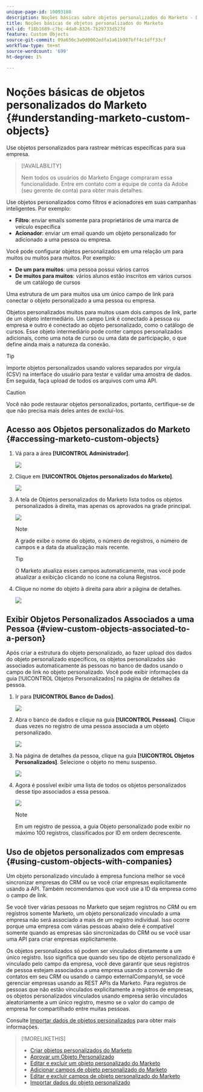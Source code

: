 ```yaml
---
unique-page-id: 10093188
description: Noções básicas sobre objetos personalizados do Marketo - Documentação do Marketo - Documentação do produto
title: Noções básicas de objetos personalizados do Marketo
exl-id: f18b1689-c7bc-4da0-8326-7b29733d527d
feature: Custom Objects
source-git-commit: 09a656c3a0d0002edfa1a61b987bff4c1dff33cf
workflow-type: tm+mt
source-wordcount: '699'
ht-degree: 1%

---
```


# Noções básicas de objetos personalizados do Marketo {#understanding-marketo-custom-objects}

Use objetos personalizados para rastrear métricas específicas para sua empresa.

>[!AVAILABILITY]
>
>Nem todos os usuários do Marketo Engage compraram essa funcionalidade. Entre em contato com a equipe de conta da Adobe (seu gerente de conta) para obter mais detalhes.

Use objetos personalizados como filtros e acionadores em suas campanhas inteligentes. Por exemplo:

* **Filtro**: enviar emails somente para proprietários de uma marca de veículo específica
* **Acionador**: enviar um email quando um objeto personalizado for adicionado a uma pessoa ou empresa.

Você pode configurar objetos personalizados em uma relação um para muitos ou muitos para muitos. Por exemplo:

* **De um para muitos**: uma pessoa possui vários carros
* **De muitos para muitos**: vários alunos estão inscritos em vários cursos de um catálogo de cursos

Uma estrutura de um para muitos usa um único campo de link para conectar o objeto personalizado a uma pessoa ou empresa.

Objetos personalizados muitos para muitos usam dois campos de link, parte de um objeto intermediário. Um campo Link é conectado à pessoa ou empresa e outro é conectado ao objeto personalizado, como o catálogo de cursos. Esse objeto intermediário pode conter campos personalizados adicionais, como uma nota de curso ou uma data de participação, o que define ainda mais a natureza da conexão.

>[!TIP]
>
>Importe objetos personalizados usando valores separados por vírgula (CSV) na interface do usuário para testar e validar uma amostra de dados. Em seguida, faça upload de todos os arquivos com uma API.

>[!CAUTION]
>
>Você não pode restaurar objetos personalizados, portanto, certifique-se de que não precisa mais deles antes de excluí-los.

## Acesso aos Objetos personalizados do Marketo {#accessing-marketo-custom-objects}

1. Vá para a área **[!UICONTROL Administrador]**.

   ![](assets/understanding-marketo-custom-objects-1.png)

1. Clique em **[!UICONTROL Objetos personalizados do Marketo]**.

   ![](assets/understanding-marketo-custom-objects-2.png)

1. A tela de Objetos personalizados do Marketo lista todos os objetos personalizados à direita, mas apenas os aprovados na grade principal.

   ![](assets/understanding-marketo-custom-objects-3.png)

   >[!NOTE]
   >
   >A grade exibe o nome do objeto, o número de registros, o número de campos e a data da atualização mais recente.

   >[!TIP]
   >
   >O Marketo atualiza esses campos automaticamente, mas você pode atualizar a exibição clicando no ícone na coluna Registros.

1. Clique no nome do objeto à direita para abrir a página de detalhes.

   ![](assets/understanding-marketo-custom-objects-4.png)

## Exibir Objetos Personalizados Associados a uma Pessoa {#view-custom-objects-associated-to-a-person}

Após criar a estrutura do objeto personalizado, ao fazer upload dos dados do objeto personalizado específicos, os objetos personalizados são associados automaticamente às pessoas no banco de dados usando o campo de link no objeto personalizado. Você pode exibir informações da guia [!UICONTROL Objetos Personalizados] na página de detalhes da pessoa.

1. Ir para **[!UICONTROL Banco de Dados]**.

   ![](assets/understanding-marketo-custom-objects-5.png)

1. Abra o banco de dados e clique na guia **[!UICONTROL Pessoas]**. Clique duas vezes no registro de uma pessoa associada a um objeto personalizado.

   ![](assets/understanding-marketo-custom-objects-6.png)

1. Na página de detalhes da pessoa, clique na guia **[!UICONTROL Objetos Personalizados]**. Selecione o objeto no menu suspenso.

   ![](assets/understanding-marketo-custom-objects-7.png)

1. Agora é possível exibir uma lista de todos os objetos personalizados desse tipo associados a essa pessoa.

   ![](assets/understanding-marketo-custom-objects-8.png)

   >[!NOTE]
   >
   >Em um registro de pessoa, a guia Objeto personalizado pode exibir no máximo 100 registros, classificados por ID em ordem decrescente.

## Uso de objetos personalizados com empresas {#using-custom-objects-with-companies}

Um objeto personalizado vinculado à empresa funciona melhor se você sincronizar empresas do CRM ou se você criar empresas explicitamente usando a API. Também recomendamos que você use a ID da empresa como o campo de link.

Se você tiver várias pessoas no Marketo que sejam registros no CRM ou em registros somente Marketo, um objeto personalizado vinculado a uma empresa não será associado a mais de um registro individual. Isso ocorre porque uma empresa com várias pessoas abaixo dele é compatível somente quando as empresas são sincronizadas do CRM ou se você usar uma API para criar empresas explicitamente.

Os objetos personalizados só podem ser vinculados diretamente a um único registro. Isso significa que quando seu tipo de objeto personalizado é vinculado pelo campo da empresa, você deve garantir que seus registros de pessoa estejam associados a uma empresa usando a conversão de contatos em seu CRM ou usando o campo externalCompanyId, se você gerenciar empresas usando as REST APIs da Marketo. Para registros de pessoas que não estão vinculados explicitamente a registros de empresas, os objetos personalizados vinculados usando empresa serão vinculados aleatoriamente a um único registro, mesmo se o valor do campo de empresa for compartilhado entre muitas pessoas.

Consulte [Importar dados de objetos personalizados](/help/marketo/product-docs/administration/marketo-custom-objects/import-custom-object-data.md) para obter mais informações.

>[!MORELIKETHIS]
>
>* [Criar objetos personalizados do Marketo](/help/marketo/product-docs/administration/marketo-custom-objects/create-marketo-custom-objects.md)
>* [Aprovar um Objeto Personalizado](/help/marketo/product-docs/administration/marketo-custom-objects/approve-a-custom-object.md)
>* [Editar e excluir um objeto personalizado do Marketo](/help/marketo/product-docs/administration/marketo-custom-objects/edit-and-delete-a-marketo-custom-object.md)
>* [Adicionar campos de objeto personalizado do Marketo](/help/marketo/product-docs/administration/marketo-custom-objects/add-marketo-custom-object-fields.md)
>* [Editar e excluir campos de objeto personalizado do Marketo](/help/marketo/product-docs/administration/marketo-custom-objects/edit-and-delete-marketo-custom-object-fields.md)
>* [Importar dados do objeto personalizado](/help/marketo/product-docs/administration/marketo-custom-objects/import-custom-object-data.md)
